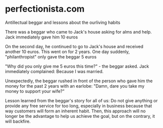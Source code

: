 # perfectionista.com
Antillectual beggar and lessons about the ourliving habits

There was a beggar who came to Jack's house asking for alms and help. Jack immediately gave him 10 euros

On the second day, he continued to go to Jack's house and received another 10 euros. This went on for 2 years. One day suddenly, "philanthropist" only gave the beggar 5 euros

"Why did you only give me 5 euros this time?" - the beggar asked. Jack immediately complained: Because I was married.

Unexpectedly, the beggar rushed in front of the person who gave him the money for the past 2 years with an earlobe: "Damn, dare you take my money to support your wife?"


Lesson learned from the beggar's story for all of us: Do not give anything or provide any free service for too long, especially in business because that way customers will form an inherent habit.
Then, this approach will no longer be the advantage to help us achieve the goal, but on the contrary, it will backfire.
